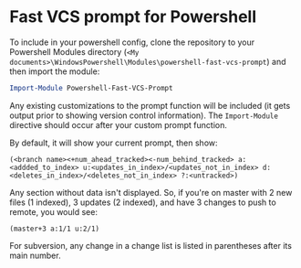 # Fast VCS prompt for Powershell

To include in your powershell config, clone the repository to your Powershell Modules directory (`<My documents>\WindowsPowershell\Modules\powershell-fast-vcs-prompt`) and then import the module:

```Powershell
Import-Module Powershell-Fast-VCS-Prompt
```

Any existing customizations to the prompt function will be included (it gets output prior to showing version control information). The `Import-Module` directive should occur after your custom prompt function.

By default, it will show your current prompt, then show:

    (<branch name><+num_ahead_tracked><-num_behind_tracked> a:<addded_to_index> u:<updates_in_index>/<updates_not_in_index> d:<deletes_in_index>/<deletes_not_in_index> ?:<untracked>)

Any section without data isn't displayed. So, if you're on master with 2 new files (1 indexed), 3 updates (2 indexed), and have 3 changes to push to remote, you would see:

    (master+3 a:1/1 u:2/1)

For subversion, any change in a change list is listed in parentheses after its main number.
